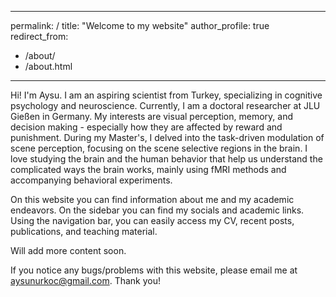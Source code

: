 
---
permalink: /
title: "Welcome to my website"
author_profile: true
redirect_from: 
  - /about/
  - /about.html
---



Hi! I'm Aysu. I am an aspiring scientist from Turkey, specializing in cognitive psychology and neuroscience. Currently, I am a doctoral researcher at JLU Gießen in Germany. My interests are visual perception, memory, and decision making - especially how they are affected by reward and punishment. During my Master's, I delved into the task-driven modulation of scene perception, focusing on the scene selective regions in the brain. I love studying the brain and the human behavior that help us understand the complicated ways the brain works, mainly using fMRI methods and accompanying behavioral experiments.

On this website you can find information about me and my academic endeavors. On the sidebar you can find my socials and academic links. Using the navigation bar, you can easily access my CV, recent posts, publications, and teaching material.

Will add more content soon. 

If you notice any bugs/problems with this website, please email me at aysunurkoc@gmail.com. Thank you!





